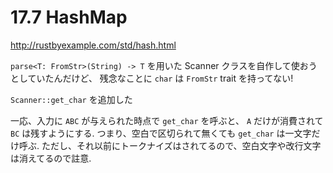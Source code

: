 # 17.7 HashMap

http://rustbyexample.com/std/hash.html

`parse<T: FromStr>(String) -> T` を用いた Scanner クラスを自作して使おうとしていたんだけど、
残念なことに `char` は `FromStr` trait を持ってない!

`Scanner::get_char`  を追加した

一応、入力に `ABC` が与えられた時点で `get_char` を呼ぶと、 `A` だけが消費されて `BC` は残すようにする.
つまり、空白で区切られて無くても `get_char` は一文字だけ呼ぶ.
ただし、それ以前にトークナイズはされてるので、空白文字や改行文字は消えてるので註意.

